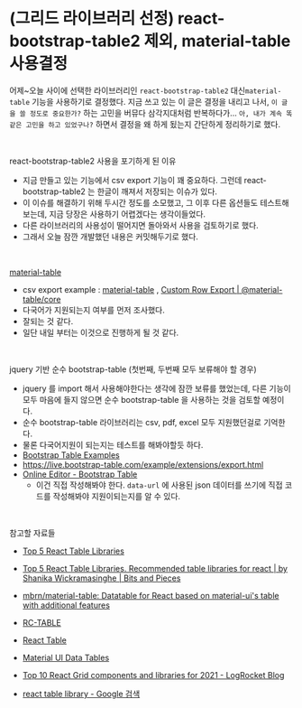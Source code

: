 # (그리드 라이브러리 선정) react-bootstrap-table2 제외, material-table 사용결정

어제\~오늘 사이에 선택한 라이브러리인 `react-bootstrap-table2` 대신`material-table` 기능을 사용하기로 결정했다. 지금 쓰고 있는 이 글은 결정을 내리고 나서, `이 글을 쓸 정도로 중요한가?` 하는 고민을 버뮤다 삼각지대처럼 반복하다가... `아, 내가 계속 똑같은 고민을 하고 있었구나?` 하면서 결정을 왜 하게 됬는지 간단하게 정리하기로 했다.<br>

<br>

react-bootstrap-table2 사용을 포기하게 된 이유

- 지금 만들고 있는 기능에서 csv export 기능이 꽤 중요하다. 그런데 react-bootstrap-table2 는 한글이 깨져서 저장되는 이슈가 있다.
- 이 이슈를 해결하기 위해 두시간 정도를 소모했고, 그 이후 다른 옵션들도 테스트해보는데, 지금 당장은 사용하기 어렵겠다는 생각이들었다.
- 다른 라이브러리의 사용성이 떨어지면 돌아와서 사용을 검토하기로 했다.
- 그래서 오늘 잠깐 개발했던 내용은 커밋해두기로 했다.

<br>

[material-table](https://github.com/mbrn/material-table)

- csv export example : [material-table](https://material-table.com/#/docs/features/export) , [Custom Row Export | @material-table/core](https://material-table-core.com/demos/export/custom/) 
- 다국어가 지원되는지 여부를 먼저 조사했다.
- 잘되는 것 같다.
- 일단 내일 부터는 이것으로 진행하게 될 것 같다.

<br>

jquery 기반 순수 bootstrap-table (첫번째, 두번째 모두 보류해야 할 경우)

- jquery 를 import 해서 사용해야한다는 생각에 잠깐 보류를 했었는데, 다른 기능이 모두 마음에 들지 않으면 순수 bootstrap-table 을 사용하는 것을 검토할 예정이다.
- 순수 bootstrap-table 라이브러리는 csv, pdf, excel 모두 지원했던걸로 기억한다.
- 물론 다국어지원이 되는지는 테스트를 해봐야할듯 하다.
- [Bootstrap Table Examples](https://examples.bootstrap-table.com/#extensions/export.html#view-source) 
- https://live.bootstrap-table.com/example/extensions/export.html
- [Online Editor - Bootstrap Table](https://live.bootstrap-table.com/example/extensions/export.html)
  - 이건 직접 작성해봐야 한다. `data-url` 에 사용된 json 데이터를 쓰기에 직접 코드를 작성해봐야 지원이되는지를 알 수 있다.

<br>

참고할 자료들

- [Top 5 React Table Libraries](https://blog.bitsrc.io/top-5-react-table-libraries-170505f75da7)

- [Top 5 React Table Libraries. Recommended table libraries for react | by Shanika Wickramasinghe | Bits and Pieces](https://blog.bitsrc.io/top-5-react-table-libraries-170505f75da7)

- [mbrn/material-table: Datatable for React based on material-ui's table with additional features](https://github.com/mbrn/material-table)

- [RC-TABLE](https://github.com/react-component/table) 

- [React Table](https://react-table.tanstack.com/) 

- [Material UI Data Tables](https://github.com/gregnb/mui-datatables) 

- [Top 10 React Grid components and libraries for 2021 - LogRocket Blog](https://blog.logrocket.com/top-10-react-grid-components-and-libraries-for-2021/)

- [react table library - Google 검색](https://www.google.com/search?q=react+table+library&oq=react+table+library&aqs=chrome..69i57j0i20i263i512j0i512l3j0i30j0i10i30j0i30j0i5i30l2.4984j0j1&sourceid=chrome&ie=UTF-8)

<br>